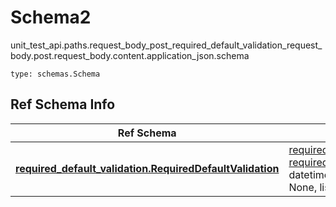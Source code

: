 # Schema2
unit_test_api.paths.request_body_post_required_default_validation_request_body.post.request_body.content.application_json.schema
```
type: schemas.Schema
```

## Ref Schema Info
Ref Schema | Input Type | Output Type
---------- | ---------- | -----------
[**required_default_validation.RequiredDefaultValidation**](../../../../../../components/schema/required_default_validation.md) | [required_default_validation.RequiredDefaultValidationDictInput](../../../../../../components/schema/required_default_validation.md#requireddefaultvalidationdictinput), [required_default_validation.RequiredDefaultValidationDict](../../../../../../components/schema/required_default_validation.md#requireddefaultvalidationdict), str, datetime.date, datetime.datetime, uuid.UUID, int, float, bool, None, list, tuple, bytes, io.FileIO, io.BufferedReader | [required_default_validation.RequiredDefaultValidationDict](../../../../../../components/schema/required_default_validation.md#requireddefaultvalidationdict), str, float, int, bool, None, tuple, bytes, io.FileIO
